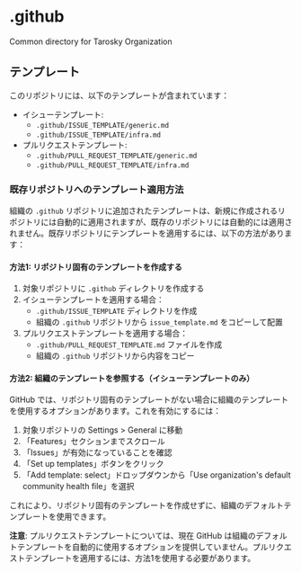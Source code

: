 # .github

Common directory for Tarosky Organization

## テンプレート

このリポジトリには、以下のテンプレートが含まれています：

- イシューテンプレート:
  - `.github/ISSUE_TEMPLATE/generic.md`
  - `.github/ISSUE_TEMPLATE/infra.md`
- プルリクエストテンプレート:
  - `.github/PULL_REQUEST_TEMPLATE/generic.md`
  - `.github/PULL_REQUEST_TEMPLATE/infra.md`

### 既存リポジトリへのテンプレート適用方法

組織の `.github` リポジトリに追加されたテンプレートは、新規に作成されるリポジトリには自動的に適用されますが、既存のリポジトリには自動的には適用されません。既存リポジトリにテンプレートを適用するには、以下の方法があります：

#### 方法1: リポジトリ固有のテンプレートを作成する

1. 対象リポジトリに `.github` ディレクトリを作成する
2. イシューテンプレートを適用する場合：
   - `.github/ISSUE_TEMPLATE` ディレクトリを作成
   - 組織の `.github` リポジトリから `issue_template.md` をコピーして配置
3. プルリクエストテンプレートを適用する場合：
   - `.github/PULL_REQUEST_TEMPLATE.md` ファイルを作成
   - 組織の `.github` リポジトリから内容をコピー

#### 方法2: 組織のテンプレートを参照する（イシューテンプレートのみ）

GitHub では、リポジトリ固有のテンプレートがない場合に組織のテンプレートを使用するオプションがあります。これを有効にするには：

1. 対象リポジトリの Settings > General に移動
2. 「Features」セクションまでスクロール
3. 「Issues」が有効になっていることを確認
4. 「Set up templates」ボタンをクリック
5. 「Add template: select」ドロップダウンから「Use organization's default community health file」を選択

これにより、リポジトリ固有のテンプレートを作成せずに、組織のデフォルトテンプレートを使用できます。

**注意**: プルリクエストテンプレートについては、現在 GitHub は組織のデフォルトテンプレートを自動的に使用するオプションを提供していません。プルリクエストテンプレートを適用するには、方法1を使用する必要があります。
